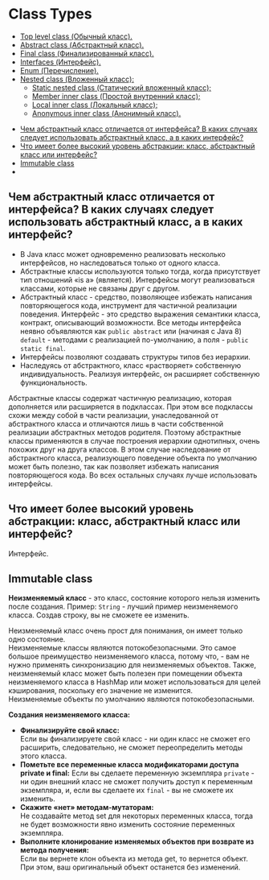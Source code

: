 # Class Types 

+ [Top level class (Обычный класс).](toplevelclass)
+ [Abstract class (Абстрактный класс).](abstractclass)
+ [Final class (Финализированный класс).](finalclass)
+ [Interfaces (Интерфейс).](interface)
+ [Enum (Перечисление).](enums)
+ [Nested class (Вложенный класс):](nestedclass)
    + [Static nested class (Статический вложенный класс);](nestedclass#Static-nested-class)
    + [Member inner class (Простой внутренний класс);](nestedclass#Member-inner-class)
    + [Local inner class (Локальный класс);](nestedclass#Local-inner-class)
    + [Anonymous inner class (Анонимный класс).](nestedclass#Anonymous-inner-class)
- [Чем абстрактный класс отличается от интерфейса? В каких случаях следует использовать абстрактный класс, а в каких интерфейс?](#Чем-абстрактный-класс-отличается-от-интерфейса?-В-каких-случаях-следует-использовать-абстрактный-класс,-а-в-каких-интерфейс?)
- [Что имеет более высокий уровень абстракции: класс, абстрактный класс или интерфейс?](#Что-имеет-более-высокий-уровень-абстракции:-класс,-абстрактный-класс-или-интерфейс?)
- [Immutable class](#Immutable-class)
- [](#)

## Чем абстрактный класс отличается от интерфейса? В каких случаях следует использовать абстрактный класс, а в каких интерфейс?
+ В Java класс может одновременно реализовать несколько интерфейсов, но наследоваться только от одного класса.
+ Абстрактные классы используются только тогда, когда присутствует тип отношений «is a» (является). 
    Интерфейсы могут реализоваться классами, которые не связаны друг с другом.
+ Абстрактный класс - средство, позволяющее избежать написания повторяющегося кода, инструмент для частичной 
    реализации поведения. Интерфейс - это средство выражения семантики класса, контракт, описывающий возможности. 
    Все методы интерфейса неявно объявляются как `public abstract` или (начиная с Java 8) `default` - методами с 
    реализацией по-умолчанию, а поля - `public static final`.
+ Интерфейсы позволяют создавать структуры типов без иерархии.
+ Наследуясь от абстрактного, класс «растворяет» собственную индивидуальность. Реализуя интерфейс, он расширяет 
    собственную функциональность.

Абстрактные классы содержат частичную реализацию, которая дополняется или расширяется в подклассах. При этом все 
подклассы схожи между собой в части реализации, унаследованной от абстрактного класса и отличаются лишь в части 
собственной реализации абстрактных методов родителя. Поэтому абстрактные классы применяются в случае построения 
иерархии однотипных, очень похожих друг на друга классов. В этом случае наследование от абстрактного класса, 
реализующего поведение объекта по умолчанию может быть полезно, так как позволяет избежать написания повторяющегося кода. 
Во всех остальных случаях лучше использовать интерфейсы.

## Что имеет более высокий уровень абстракции: класс, абстрактный класс или интерфейс?
Интерфейс.

## Immutable class
__Неизменяемый класс__ - это класс, состояние которого нельзя изменить после создания.
Пример: `String` - лучший пример неизменяемого класса. Создав строку, вы не сможете ее изменить.

Неизменяемый класс очень прост для понимания, он имеет только одно состояние.  
Неизменяемые классы являются потокобезопасными. Это самое большое преимущество неизменяемого класса, потому что, - 
вам не нужно применять синхронизацию для неизменяемых объектов. Также, неизменяемый класс может быть полезен при 
помещении объекта неизменяемого класса в HashMap или может использоваться для целей кэширования, поскольку его 
значение не изменится.    
Неизменяемые объекты по умолчанию являются потокобезопасными.

__Создания неизменяемого класса:__
- __Финализируйте свой класс:__  
    Если вы финализируете свой класс - ни один класс не сможет его расширить, следовательно, не сможет переопределить 
    методы этого класса.  
- __Пометьте все переменные класса модификаторами доступа private и final:__
    Если вы сделаете переменную экземпляра `private` - ни один внешний класс не сможет получить доступ к переменным 
    экземпляра, и, если вы сделаете их `final` - вы не сможете их изменить.   
- __Скажите «нет» методам-мутаторам:__   
    Не создавайте метод set для некоторых переменных класса, тогда не будет возможности явно изменить состояние 
    переменных экземпляра.   
- __Выполните клонирование изменяемых объектов при возврате из метода получения:__   
    Если вы вернете клон объекта из метода get, то вернется объект. При этом, ваш оригинальный объект останется 
    без изменений.